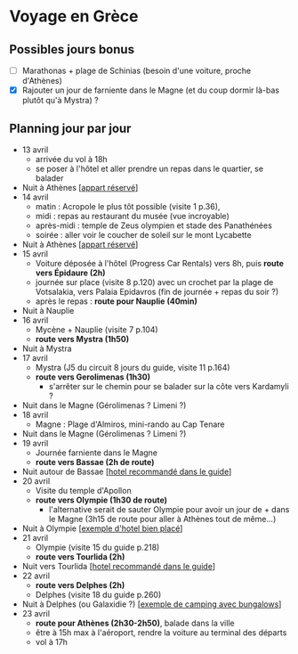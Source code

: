 # Voyage en Grèce

## Possibles jours bonus

* [ ] Marathonas + plage de Schinias (besoin d'une voiture, proche d'Athènes)
* [x] Rajouter un jour de farniente dans le Magne (et du coup dormir là-bas plutôt qu'à Mystra) ?

## Planning jour par jour 

* 13 avril
    * arrivée du vol à 18h
    * se poser à l'hôtel et aller prendre un repas dans le quartier, se balader
* Nuit à Athènes [[appart réservé](https://www.booking.com/hotel/gr/hestia-ippokratous-35.fr.html)]
* 14 avril
    * matin : Acropole le plus tôt possible (visite 1 p.36), 
    * midi : repas au restaurant du musée (vue incroyable)
    * après-midi : temple de Zeus olympien et stade des Panathénées
    * soirée : aller voir le coucher de soleil sur le mont Lycabette
* Nuit à Athènes [[appart réservé](https://www.booking.com/hotel/gr/hestia-ippokratous-35.fr.html)]
* 15 avril
    * Voiture déposée à l'hôtel (Progress Car Rentals) vers 8h, puis **route vers Épidaure (2h)**
    * journée sur place (visite 8 p.120) avec un crochet par la plage de Votsalakia, vers Palaia Epidavros (fin de journée + repas du soir ?)
    * après le repas : **route pour Nauplie (40min)**
* Nuit à Nauplie
* 16 avril
    * Mycène + Nauplie (visite 7 p.104)
    * **route vers Mystra (1h50)**
* Nuit à Mystra
* 17 avril
    * Mystra (J5 du circuit 8 jours du guide, visite 11 p.164)
    * **route vers Gerolimenas (1h30)**
      * s'arrêter sur le chemin pour se balader sur la côte vers Kardamyli ? 
* Nuit dans le Magne (Gérolimenas ? Limeni ?)
* 18 avril
    * Magne : Plage d'Almiros, mini-rando au Cap Tenare
* Nuit dans le Magne (Gérolimenas ? Limeni ?)
* 19 avril
    * Journée farniente dans le Magne
    * **route vers Bassae (2h de route)**
* Nuit autour de Bassae [[hotel recommandé dans le guide](https://abeliona-retreat.com/fr/)]
* 20 avril
    * Visite du temple d'Apollon
    * **route vers Olympie (1h30 de route)**
      * l'alternative serait de sauter Olympie pour avoir un jour de + dans le Magne (3h15 de route pour aller à Athènes tout de même...)
* Nuit à Olympie [[exemple d'hotel bien placé](https://www.booking.com/hotel/gr/europahotel.fr.html)]
* 21 avril
    * Olympie (visite 15 du guide p.218)
    * **route vers Tourlida (2h)**
* Nuit vers Tourlida [[hotel recommandé dans le guide](https://www.booking.com/hotel/gr/socrates-organic-village-wild-ollive.fr.html)]
* 22 avril
    * **route vers Delphes (2h)**
    * Delphes (visite 18 du guide p.260)
* Nuit à Delphes (ou Galaxidie ?)  [[exemple de camping avec bungalows](https://apolloncamping.gr/fr/)]
* 23 avril
    * **route pour Athènes (2h30-2h50)**, balade dans la ville
    * être à 15h max à l'aéroport, rendre la voiture au terminal des départs
    * vol à 17h
